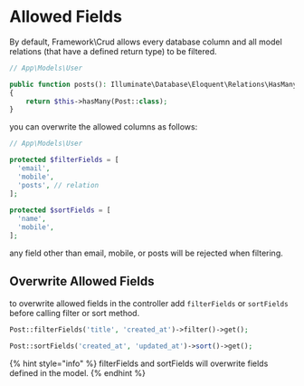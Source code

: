 # Allowed Fields

By default, Framework\Crud allows every database column and all model relations (that have a defined return type) to be filtered.

```php
// App\Models\User

public function posts(): Illuminate\Database\Eloquent\Relations\HasMany // This is mandatory
{
    return $this->hasMany(Post::class);
}
```

you can overwrite the allowed columns as follows:

```php
// App\Models\User

protected $filterFields = [
  'email',
  'mobile',
  'posts', // relation
];
    
protected $sortFields = [
  'name',
  'mobile',
];
```

any field other than email, mobile, or posts will be rejected when filtering.

## Overwrite Allowed Fields

to overwrite allowed fields in the controller add `filterFields` or `sortFields` before calling filter or sort method.

```php
Post::filterFields('title', 'created_at')->filter()->get();

Post::sortFields('created_at', 'updated_at')->sort()->get();
```

{% hint style="info" %}
filterFields and sortFields will overwrite fields defined in the model.
{% endhint %}
